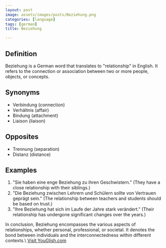 ```yaml
---
layout: post
image: assets/images/posts/Beziehung.png
categories: [language]
tags: [german]
title: Beziehung

---
```


## Definition
Beziehung is a German word that translates to "relationship" in English. It refers to the connection or association between two or more people, objects, or concepts.

## Synonyms
- Verbindung (connection)
- Verhältnis (affair)
- Bindung (attachment)
- Liaison (liaison)

## Opposites
- Trennung (separation)
- Distanz (distance)

## Examples
1. "Sie haben eine enge Beziehung zu ihren Geschwistern." (They have a close relationship with their siblings.)
2. "Die Beziehung zwischen Lehrern und Schülern sollte von Vertrauen geprägt sein." (The relationship between teachers and students should be based on trust.)
3. "Ihre Beziehung hat sich im Laufe der Jahre stark verändert." (Their relationship has undergone significant changes over the years.)

In conclusion, Beziehung encompasses the various aspects of relationships, whether personal, professional, or societal. It denotes the bond between individuals and the interconnectedness within different contexts.\ <a id="yg-widget-0" class="youglish-widget" data-query="Beziehung" data-lang="german" data-components="8412" data-auto-start="0" data-bkg-color="theme_light" data-title="How%20to%20pronounce%20Beziehung%20in%20German"  rel="nofollow" href="https://youglish.com">Visit YouGlish.com</a><script async src="https://youglish.com/public/emb/widget.js" charset="utf-8"></script>